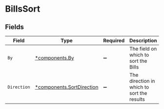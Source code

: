# BillsSort


## Fields

| Field                                                                 | Type                                                                  | Required                                                              | Description                                                           | Example                                                               |
| --------------------------------------------------------------------- | --------------------------------------------------------------------- | --------------------------------------------------------------------- | --------------------------------------------------------------------- | --------------------------------------------------------------------- |
| `By`                                                                  | [*components.By](../../models/components/by.md)                       | :heavy_minus_sign:                                                    | The field on which to sort the Bills                                  | updated_at                                                            |
| `Direction`                                                           | [*components.SortDirection](../../models/components/sortdirection.md) | :heavy_minus_sign:                                                    | The direction in which to sort the results                            |                                                                       |